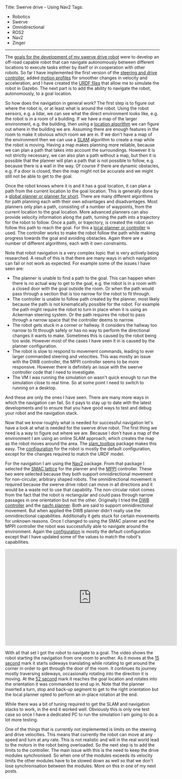 Title: Swerve drive - Using Nav2
Tags:

- Robotics
- Swerve
- Omnidirectional
- ROS2
- Nav2
- Zinger

---

The [goals for the development of my swerve drive robot](posts/Swerve-drive-introduction) were to
develop an off-road capable robot that can navigate autonomously between different locations to
execute tasks either by itself or in cooperation with other robots. So far I have implemented the
first version of the [steering and drive controller](posts/Swerve-drive-body-focussed-control),
added [motion profiles](posts/Swerve-motion-profiles) for smoother changes in velocity and acceleration,
and I have created the [URDF files](posts/Robotics-making-urdf-models) that allow me to simulate the
robot in Gazebo. The next part is to add the ability to navigate the robot, autonomously,
to a goal location.

So how does the navigation in general work? The first step is to figure out where the robot is, or
at least what is around the robot. Using the robot sensors, e.g. a lidar, we can see what the direct
environment looks like, e.g. the robot is in a room of a building. If we have a map of the larger
environment, e.g. the building, then using a [location algorithm](https://github.com/ros-planning/navigation2/tree/main/nav2_amcl)
we can figure out where in the building we are. Assuming there are enough features in the
room to make it obvious which room we are in. If we don't have a map of the environment then we can
use a [SLAM](https://en.wikipedia.org/wiki/Simultaneous_localization_and_mapping) algorithm to create
a map while the robot is moving. Having a map makes planning more reliable, because we can plan a
path that takes into account the surroundings. However it is not strictly necessary, we can also
plan a path without a map, but then it is possible that the planner will plan a path that is not
possible to follow, e.g. because there is a wall in the way. Of course if there are dynamic obstacles,
e.g. if a door is closed, then the map might not be accurate and we might still not be able to get
to the goal.

Once the robot knows where it is and it has a goal location, it can plan a path from the current
location to the goal location. This is generally done by a [global planner or planner for short](https://navigation.ros.org/concepts/index.html#planners).
There are many different algorithms for path planning each with their own advantages and disadvantages.
Most planners only plan a path, consisting of a number of waypoints, from the current location to
the goal location. More advanced planners can also provide velocity information along the path,
turning the path into a trajectory for the robot to follow. Once a path, or trajectory, is created
the robot can follow this path to reach the goal. For this a [local planner or controller](https://navigation.ros.org/concepts/index.html#controllers)
is used. The controller works to make the robot follow the path while making progress towards
the goal and avoiding obstacles. Again there are a number of different algorithms, each with it own
constraints.

Note that robot navigation is a very complex topic that is very actively being researched. A result
of this is that there are many ways in which navigation can fail or not work as expected. For example
some of the issues I have seen are:

- The planner is unable to find a path to the goal. This can happen when there is no actual way to
  get to the goal, e.g. the robot is in a room with a closed door with the goal outside the room.
  Or when the path would pass through a section that is too narrow for the robot to fit through.
- The controller is unable to follow path created by the planner, most likely because the path is not
  kinematically possible for the robot. For example the path might require the robot to turn in place
  when it is using an Ackerman steering system. Or the path requires the robot to pass through a
  narrow space that the controller deems to narrow.
- The robot gets stuck in a corner or hallway. It considers the hallway too narrow to fit
  through safely or has no way to perform the directional changes it wants to make. Sometimes this is
  caused by the robot being too wide. However most of the cases I have seen it in is caused by the
  planner configuration.
- The robot is slow to respond to movement commands, leading to ever larger commanded steering and velocities.
  This was mostly an issue with the DWB controller, the MPPI controller seems to be more responsive.
  However there is definitely an issue with the swerve controller code that I need to investigate.
- The VM I was running the simulation on wasn't quick enough to run the simulation close to real time.
  So at some point I need to switch to running on a desktop.

And these are only the ones I have seen. There are many more ways in which the navigation can fail.
So it pays to stay up to date with the latest developments and to ensure that you have good ways
to test and debug your robot and the navigation stack.

Now that we know roughly what is needed for successful navigation let's have a look at what is
needed for the swerve drive robot. The first thing we need is a way to figure out where we are. Because
I don't have a map of the environment I am using an online SLAM approach, which creates the map
as the robot moves around the area. The [slam_toolbox](https://github.com/SteveMacenski/slam_toolbox)
package makes this easy. The  [configuration](https://github.com/pvandervelde/zinger_nav/blob/master/config/slam.yaml)
for the robot is mostly the default configuration, except for the changes required to match the URDF
model.

For the navigation I am using the [Nav2](https://navigation.ros.org/) package. From that package I
selected the [SMAC lattice](https://github.com/ros-planning/navigation2/tree/main/nav2_smac_planner)
for the planner and the [MPPI](https://github.com/ros-planning/navigation2/tree/main/nav2_mppi_controller)
controller. These two were selected because they both support omnidirectional movement for non-circular,
arbitrary shaped robots. The omnidirectional movement is required because the swerve drive robot
can move in all directions and it would be a waste not to use that capability. The non-circular robot
comes from the fact that the robot is rectangular and could pass through narrow passages in one
orientation but not the other. Originally I tried the
[DWB controller](https://github.com/ros-planning/navigation2/tree/main/nav2_dwb_controller)
and the [navfn planner](https://github.com/ros-planning/navigation2/tree/main/nav2_navfn_planner).
Both are said to support omnidirectional movement. But when applied the DWB planner didn't really
use the omnidirectional capabilities. Additionally it gets stuck for certain movements for unknown
reasons. Once I changed to using the SMAC planner and the MPPI controller the robot was successfully
able to navigate around the environment.
Again the [configuration](https://github.com/pvandervelde/zinger_nav/blob/master/config/nav2.yaml)
is mostly the default configuration except that I have updated some of the values to match the robot's
capabilities.

<iframe
    style="float:none"
    width="560"
    height="315"
    src="https://www.youtube.com/embed/U2IOLwuCvrQ"
    title="YouTube video player"
    frameborder="0"
    allow="accelerometer; autoplay; clipboard-write; encrypted-media; gyroscope; picture-in-picture; web-share"
    allowfullscreen>
</iframe>

With all that set I got the robot to navigate to a goal. The video shows the robot starting the navigation
from one room to another. As it moves at the [15 second](https://youtu.be/U2IOLwuCvrQ?t=15) mark it
starts sideways translating while rotating to get around the corner in order to get through the door
of the room. It continues its journey mostly traversing sideways, occasionally rotating into the
direction it is moving. At the [52 second](https://youtu.be/U2IOLwuCvrQ?t=52)
mark it reaches the goal location and rotates into the orientation it was commanded to
end up in. Note that the planner inserted a turn, stop and back-up segment to get to the right
orientation but the local planner opted to perform an in-place rotation at the end.

While there was a bit of tuning required to get the SLAM and navigation stacks to work, in the
end it worked well. Obviously this is only one test case so once I have a dedicated PC to run
the simulation I am going to do a lot more testing.

One of the things that is currently not implemented is limits on the steering and drive velocities.
This means that currently the robot can move at any speed and turn at any rate. This is not
realistic and will in the real world lead to the motors in the robot being overloaded. So the
next step is to add the limits to the controller. The main issue with this is the need to keep the
drive modules synchronised. So when one of the modules exceeds its velocity limits the other modules
have to be slowed down as well so that we don't lose synchronisation between the modules. More on this
in one of my next posts.
